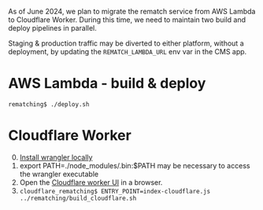 As of June 2024, we plan to migrate the rematch service from AWS Lambda to Cloudflare Worker.
During this time, we need to maintain two build and deploy pipelines in parallel.

Staging & production traffic may be diverted to either platform, without a deployment, by updating
the `REMATCH_LAMBDA_URL` env var in the CMS app.

# AWS Lambda - build & deploy

`rematching$ ./deploy.sh`

# Cloudflare Worker

0. [Install wrangler locally](https://www.npmjs.com/package/wrangler)
1. export PATH=./node_modules/.bin:$PATH may be necessary to access the wrangler executable
2. Open the [Cloudflare worker UI](https://dash.cloudflare.com/e8be3394a446f6e1bfb5b7c6f726fd09/workers-and-pages) in a browser.
3. `cloudflare_rematching$ ENTRY_POINT=index-cloudflare.js ../rematching/build_cloudflare.sh`
